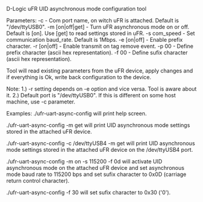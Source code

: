 D-Logic uFR UID asynchronous mode configuration tool

Parameters:
-c              - Com port name, on witch uFR is attached. Default is "/dev/ttyUSB0".
-m [on|off|get] - Turn uFR asynchronous mode on or off. Default is [on]. Use [get] to read settings stored in uFR.
-s com_speed    - Set communication baud_rate. Default is 1Mbps.
-e [on|off]     - Enable prefix character.
-r [on|off]     - Enable transmit on tag remove event.
-p 00           - Define prefix character (ascii hex representation).
-f 00           - Define sufix character (ascii hex representation).

Tool will read existing parameters from the uFR device, apply changes and if everything is Ok, write back configuration to the device.

Note:
1.) -r setting depends on -e option and vice versa. Tool is aware about it.
2.) Default port is "/dev/ttyUSB0". If this is different on some host machine, use -c parameter.

Examples:
./ufr-uart-async-config
will print help screen.

./ufr-uart-async-config -m get
will print UID asynchronous mode settings stored in the attached uFR device.

./ufr-uart-async-config -c /dev/ttyUSB4 -m get
will print UID asynchronous mode settings stored in the attached uFR device on the /dev/ttyUSB4 port.

./ufr-uart-async-config -m on -s 115200 -f 0d
will activate UID asynchronous mode on the attached uFR device and set asynchronous mode baud rate to 115200 bps and set sufix character to 0x0D (carriage return control character).

./ufr-uart-async-config -f 30
will set sufix character to 0x30 ('0').
